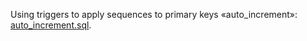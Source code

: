 Using triggers to apply sequences to primary keys «auto_increment»: [auto_increment.sql](https://github.com/ReneNyffenegger/oracle-patterns/blob/master/DatabaseObjects/Sequences/auto_increment.sql).
